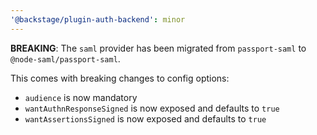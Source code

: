 ```yaml
---
'@backstage/plugin-auth-backend': minor
---
```


**BREAKING**: The `saml` provider has been migrated from `passport-saml` to `@node-saml/passport-saml`.

This comes with breaking changes to config options:

- `audience` is now mandatory
- `wantAuthnResponseSigned` is now exposed and defaults to `true`
- `wantAssertionsSigned` is now exposed and defaults to `true`


